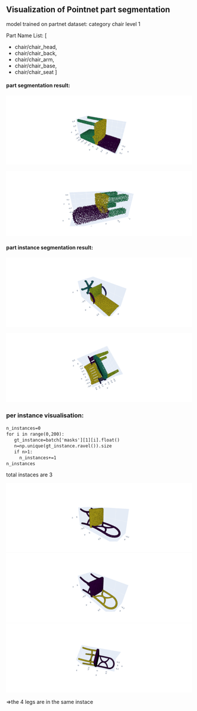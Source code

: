 ## Visualization of Pointnet part segmentation 

model trained on partnet dataset: category chair level 1 

Part Name List:  [
- chair/chair_head,
- chair/chair_back, 
- chair/chair_arm, 
- chair/chair_base,
- chair/chair_seat ]

#### part segmentation result:
![Screenshot](./photos/newplot43.png)

![Screenshot](./newplot5.png)
#### part instance segmentation result:


![Screenshot](./photos/newplot41.png)

![Screenshot](./photos/newplot42.png) 


### per instance visualisation:
```
n_instances=0
for i in range(0,200):
   gt_instance=batch['masks'][1][i].float()
   n=np.unique(gt_instance.ravel()).size
   if n>1:
     n_instances+=1
n_instances
```
total instaces are 3 

![Screenshot](./photos/newplot52.png) 
![Screenshot](./photos/newplot53.png) 
![Screenshot](./photos/newplot51.png) 

=>the 4 legs are in the same instace



